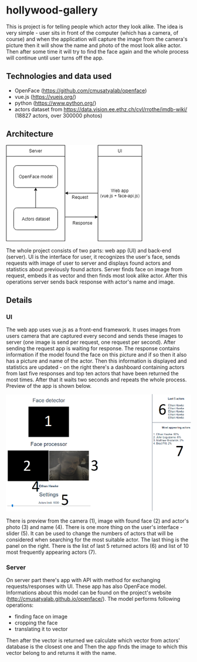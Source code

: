 # hollywood-gallery

This is project is for telling people which actor they look alike. The idea is very simple - user sits in front of the computer (which has 
a camera, of course) and when the application will capture the image from the camera's picture then it will show the name and photo 
of the most look alike actor. Then after some time it will try to find the face again and the whole process will continue until user turns 
off the app.

## Technologies and data used

* OpenFace (https://github.com/cmusatyalab/openface)
* vue.js (https://vuejs.org/)
* python (https://www.python.org/)
* actors dataset from https://data.vision.ee.ethz.ch/cvl/rrothe/imdb-wiki/ (18827 actors, over 300000 photos)

## Architecture

![Architecture](https://github.com/barteksielicki/hollywood-gallery/blob/master/images/architecture.png "Architecture schema")

The whole project consists of two parts: web app (UI) and back-end (server). UI is the interface for user, it recognizes the user's face, sends
requests with image of user to server and displays found actors and statistics about previously found actors. Server finds face on image from request,
embeds it as vector and then finds most look alike actor. After this operations server sends back response with actor's name and image.

## Details

### UI

The web app uses vue.js as a front-end framework. It uses images from users camera that are captured every second and sends these images to server (one image is send per request, one request per second). After sending the request app is waiting for response. The response contains information if the model found the face on this picture and if so then it also has a picture and
name of the actor. Then this information is displayed and statistics are updated - on the right there's a dashboard containing actors from last five responses
and top ten actors that have been returned the most times. After that it waits two seconds and repeats the whole process. 
Preview of the app is shown below.

![Preview](https://github.com/barteksielicki/hollywood-gallery/blob/master/images/preview.png "App preview")

There is preview from the camera (1), image with found face (2) and actor's photo (3) and name (4). There is one more thing on the user's interface - slider (5). It can be used to change the numbers of actors that will be considered when searching for
the most suitable actor. The last thing is the panel on the right. There is the list of last 5 returned actors (6) and list of 10 most frequently appearing actors (7).

### Server

On server part there's app with API with method for exchanging requests/responses with UI. These app has also OpenFace model. Informations about this model can be found on the project's website (http://cmusatyalab.github.io/openface/). 
The model performs following operations:
* finding face on image
* cropping the face
* translating it to vector

Then after the vector is returned we calculate which vector from actors' database is the closest one and Then the app finds the image to which this vector belong to and returns it with the name.


